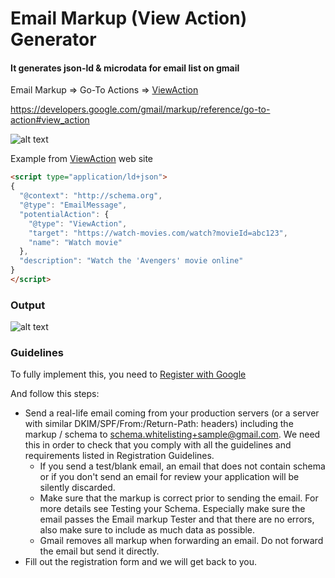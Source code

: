 # Email Markup (View Action) Generator

#### It generates json-ld & microdata for email list on gmail 

Email Markup => Go-To Actions => [ViewAction](https://developers.google.com/gmail/markup/reference/go-to-action#view_action)

https://developers.google.com/gmail/markup/reference/go-to-action#view_action


![alt text](https://developers.google.com/gmail/markup/images/actions-go-to-action.png)

Example from [ViewAction](https://developers.google.com/gmail/markup/reference/go-to-action#view_action) web site
```html
<script type="application/ld+json">
{
  "@context": "http://schema.org",
  "@type": "EmailMessage",
  "potentialAction": {
    "@type": "ViewAction",
    "target": "https://watch-movies.com/watch?movieId=abc123",
    "name": "Watch movie"
  },
  "description": "Watch the 'Avengers' movie online"
}
</script>
```

### Output 

![alt text](screenshots/output.png)


### Guidelines

To fully implement this, you need to [Register with Google](https://developers.google.com/gmail/markup/registering-with-google)

And follow this steps:


* Send a real-life email coming from your production servers (or a server with similar DKIM/SPF/From:/Return-Path: headers) including the markup / schema to schema.whitelisting+sample@gmail.com. We need this in order to check that you comply with all the guidelines and requirements listed in Registration Guidelines.
  * If you send a test/blank email, an email that does not contain schema or if you don't send an email for review your application will be silently discarded.
  * Make sure that the markup is correct prior to sending the email. For more details see Testing your Schema. Especially make sure the email passes the Email markup Tester and that there are no errors, also make sure to include as much data as possible.
  * Gmail removes all markup when forwarding an email. Do not forward the email but send it directly.
* Fill out the registration form and we will get back to you.
